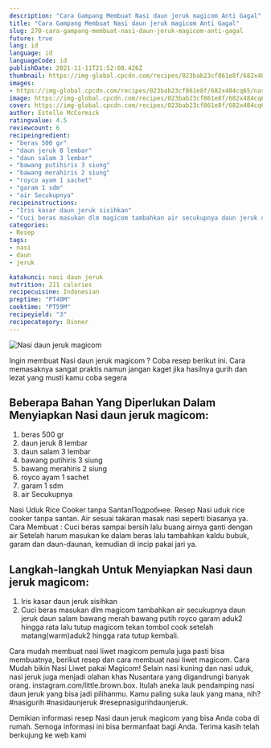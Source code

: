 ```yaml
---
description: "Cara Gampang Membuat Nasi daun jeruk magicom Anti Gagal"
title: "Cara Gampang Membuat Nasi daun jeruk magicom Anti Gagal"
slug: 270-cara-gampang-membuat-nasi-daun-jeruk-magicom-anti-gagal
future: true
lang: id
language: id
languageCode: id
publishDate: 2021-11-11T21:52:08.426Z 
thumbnail: https://img-global.cpcdn.com/recipes/023bab23cf861e8f/682x484cq65/nasi-daun-jeruk-magicom-foto-resep-utama.png
images:
- https://img-global.cpcdn.com/recipes/023bab23cf861e8f/682x484cq65/nasi-daun-jeruk-magicom-foto-resep-utama.png
image: https://img-global.cpcdn.com/recipes/023bab23cf861e8f/682x484cq65/nasi-daun-jeruk-magicom-foto-resep-utama.png
cover: https://img-global.cpcdn.com/recipes/023bab23cf861e8f/682x484cq65/nasi-daun-jeruk-magicom-foto-resep-utama.png
author: Estelle McCormick
ratingvalue: 4.5
reviewcount: 6
recipeingredient:
- "beras 500 gr"
- "daun jeruk 8 lembar"
- "daun salam 3 lembar"
- "bawang putihiris 3 siung"
- "bawang merahiris 2 siung"
- "royco ayam 1 sachet"
- "garam 1 sdm"
- "air Secukupnya"
recipeinstructions:
- "Iris kasar daun jeruk sisihkan"
- "Cuci beras masukan dlm magicom tambahkan air secukupnya daun jeruk daun salam bawang merah bawang putih royco garam aduk2 hingga rata lalu tutup magicom tekan tombol cook setelah matang(warm)aduk2 hingga rata tutup kembali."
categories:
- Resep
tags:
- nasi
- daun
- jeruk

katakunci: nasi daun jeruk 
nutrition: 211 calories
recipecuisine: Indonesian
preptime: "PT40M"
cooktime: "PT59M"
recipeyield: "3"
recipecategory: Dinner
---
```



![Nasi daun jeruk magicom](https://img-global.cpcdn.com/recipes/023bab23cf861e8f/682x484cq65/nasi-daun-jeruk-magicom-foto-resep-utama.png)

Ingin membuat Nasi daun jeruk magicom ? Coba resep berikut ini. Cara memasaknya sangat praktis namun jangan kaget jika hasilnya gurih dan lezat yang musti kamu coba segera

<!--inarticleads1-->

## Beberapa Bahan Yang Diperlukan Dalam Menyiapkan Nasi daun jeruk magicom:

1. beras 500 gr
1. daun jeruk 8 lembar
1. daun salam 3 lembar
1. bawang putihiris 3 siung
1. bawang merahiris 2 siung
1. royco ayam 1 sachet
1. garam 1 sdm
1. air Secukupnya

Nasi Uduk Rice Cooker tanpa SantanПодробнее. Resep Nasi uduk rice cooker tanpa santan. Air sesuai takaran masak nasi seperti biasanya ya. Cara Membuat : Cuci beras sampai bersih lalu buang airnya ganti dengan air Setelah harum masukan ke dalam beras lalu tambahkan kaldu bubuk, garam dan daun-daunan, kemudian di incip pakai jari ya. 

<!--inarticleads2-->

## Langkah-langkah Untuk Menyiapkan Nasi daun jeruk magicom:

1. Iris kasar daun jeruk sisihkan
1. Cuci beras masukan dlm magicom tambahkan air secukupnya daun jeruk daun salam bawang merah bawang putih royco garam aduk2 hingga rata lalu tutup magicom tekan tombol cook setelah matang(warm)aduk2 hingga rata tutup kembali.


Cara mudah membuat nasi liwet magicom pemula juga pasti bisa membuatnya, berikut resep dan cara membuat nasi liwet magicom. Cara Mudah bikin Nasi Liwet pakai Magicom! Selain nasi kuning dan nasi uduk, nasi jeruk juga menjadi olahan khas Nusantara yang digandrungi banyak orang. instagram.com/little.brown.box. Itulah aneka lauk pendamping nasi daun jeruk yang bisa jadi pilihanmu. Kamu paling suka lauk yang mana, nih? #nasigurih #nasidaunjeruk #resepnasigurihdaunjeruk. 

Demikian informasi  resep Nasi daun jeruk magicom   yang bisa Anda coba di rumah. Semoga informasi ini bisa bermanfaat bagi Anda. Terima kasih telah berkujung ke web kami
